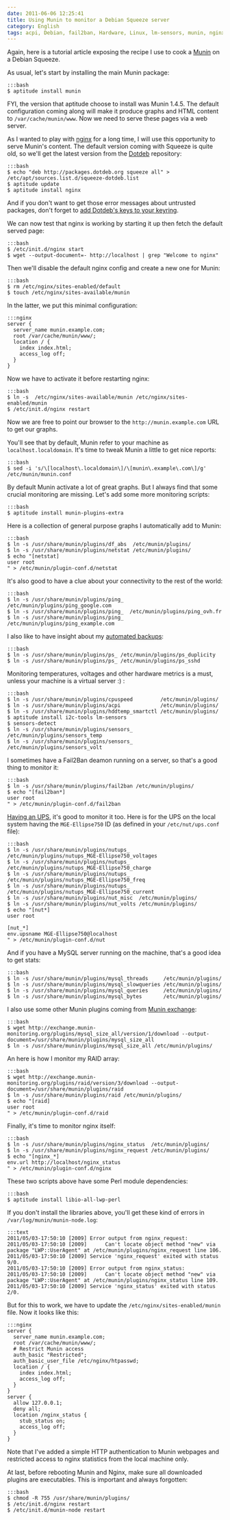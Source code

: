 ```yaml
---
date: 2011-06-06 12:25:41
title: Using Munin to monitor a Debian Squeeze server
category: English
tags: acpi, Debian, fail2ban, Hardware, Linux, lm-sensors, munin, nginx, nut, RAID, Server, Debian Squeeze, Perl
---
```


Again, here is a tutorial article exposing the recipe I use to cook a [Munin](http://en.wikipedia.org/wiki/Munin_(network_monitoring_application)) on a Debian Squeeze.

As usual, let's start by installing the main Munin package:

    :::bash
    $ aptitude install munin

FYI, the version that aptitude choose to install was Munin 1.4.5. The default configuration coming along will make it produce graphs and HTML content to `/var/cache/munin/www`. Now we need to serve these pages via a web server.

As I wanted to play with [nginx](http://en.wikipedia.org/wiki/Nginx) for a long time, I will use this opportunity to serve Munin's content. The default version coming with Squeeze is quite old, so we'll get the latest version from the [Dotdeb](http://www.dotdeb.org/) repository:

    :::bash
    $ echo "deb http://packages.dotdeb.org squeeze all" > /etc/apt/sources.list.d/squeeze-dotdeb.list
    $ aptitude update
    $ aptitude install nginx

And if you don't want to get those error messages about untrusted packages, don't forget to [add Dotdeb's keys to your keyring](http://www.dotdeb.org/2010/07/11/dotdeb-packages-are-now-signed/).

We can now test that nginx is working by starting it up then fetch the default served page:

    :::bash
    $ /etc/init.d/nginx start
    $ wget --output-document=- http://localhost | grep "Welcome to nginx"

Then we'll disable the default nginx config and create a new one for Munin:

    :::bash
    $ rm /etc/nginx/sites-enabled/default
    $ touch /etc/nginx/sites-available/munin

In the latter, we put this minimal configuration:

    :::nginx
    server {
      server_name munin.example.com;
      root /var/cache/munin/www/;
      location / {
        index index.html;
        access_log off;
      }
    }

Now we have to activate it before restarting nginx:

    :::bash
    $ ln -s  /etc/nginx/sites-available/munin /etc/nginx/sites-enabled/munin
    $ /etc/init.d/nginx restart

Now we are free to point our browser to the `http://munin.example.com` URL to get our graphs.

You'll see that by default, Munin refer to your machine as `localhost.localdomain`. It's time to tweak Munin a little to get nice reports:

    :::bash
    $ sed -i 's/\[localhost\.localdomain\]/\[munin\.example\.com\]/g' /etc/munin/munin.conf

By default Munin activate a lot of great graphs. But I always find that some crucial monitoring are missing. Let's add some more monitoring scripts:

    :::bash
    $ aptitude install munin-plugins-extra

Here is a collection of general purpose graphs I automatically add to Munin:

    :::bash
    $ ln -s /usr/share/munin/plugins/df_abs  /etc/munin/plugins/
    $ ln -s /usr/share/munin/plugins/netstat /etc/munin/plugins/
    $ echo "[netstat]
    user root
    " > /etc/munin/plugin-conf.d/netstat

It's also good to have a clue about your connectivity to the rest of the world:

    :::bash
    $ ln -s /usr/share/munin/plugins/ping_  /etc/munin/plugins/ping_google.com
    $ ln -s /usr/share/munin/plugins/ping_  /etc/munin/plugins/ping_ovh.fr
    $ ln -s /usr/share/munin/plugins/ping_  /etc/munin/plugins/ping_example.com

I also like to have insight about my [automated backups](http://kevin.deldycke.com/2011/09/cloud-based-server-backups-duplicity-amazon-s3/):

    :::bash
    $ ln -s /usr/share/munin/plugins/ps_ /etc/munin/plugins/ps_duplicity
    $ ln -s /usr/share/munin/plugins/ps_ /etc/munin/plugins/ps_sshd

Monitoring temperatures, voltages and other hardware metrics is a must, unless your machine is a virtual server :) :

    :::bash
    $ ln -s /usr/share/munin/plugins/cpuspeed         /etc/munin/plugins/
    $ ln -s /usr/share/munin/plugins/acpi             /etc/munin/plugins/
    $ ln -s /usr/share/munin/plugins/hddtemp_smartctl /etc/munin/plugins/
    $ aptitude install i2c-tools lm-sensors
    $ sensors-detect
    $ ln -s /usr/share/munin/plugins/sensors_ /etc/munin/plugins/sensors_temp
    $ ln -s /usr/share/munin/plugins/sensors_ /etc/munin/plugins/sensors_volt

I sometimes have a Fail2Ban deamon running on a server, so that's a good thing to monitor it:

    :::bash
    $ ln -s /usr/share/munin/plugins/fail2ban /etc/munin/plugins/
    $ echo "[fail2ban*]
    user root
    " > /etc/munin/plugin-conf.d/fail2ban

[Having an UPS](http://kevin.deldycke.com/2011/05/mge-ellipse-750-ups-debian-squeeze/), it's good to monitor it too. Here is for the UPS on the local system having the `MGE-Ellipse750` ID (as defined in your `/etc/nut/ups.conf` file):

    :::bash
    $ ln -s /usr/share/munin/plugins/nutups_   /etc/munin/plugins/nutups_MGE-Ellipse750_voltages
    $ ln -s /usr/share/munin/plugins/nutups_   /etc/munin/plugins/nutups_MGE-Ellipse750_charge
    $ ln -s /usr/share/munin/plugins/nutups_   /etc/munin/plugins/nutups_MGE-Ellipse750_freq
    $ ln -s /usr/share/munin/plugins/nutups_   /etc/munin/plugins/nutups_MGE-Ellipse750_current
    $ ln -s /usr/share/munin/plugins/nut_misc  /etc/munin/plugins/
    $ ln -s /usr/share/munin/plugins/nut_volts /etc/munin/plugins/
    $ echo "[nut*]
    user root

    [nut_*]
    env.upsname MGE-Ellipse750@localhost
    " > /etc/munin/plugin-conf.d/nut

And if you have a MySQL server running on the machine, that's a good idea to get stats:

    :::bash
    $ ln -s /usr/share/munin/plugins/mysql_threads     /etc/munin/plugins/
    $ ln -s /usr/share/munin/plugins/mysql_slowqueries /etc/munin/plugins/
    $ ln -s /usr/share/munin/plugins/mysql_queries     /etc/munin/plugins/
    $ ln -s /usr/share/munin/plugins/mysql_bytes       /etc/munin/plugins/

I also use some other Munin plugins coming from [Munin exchange](http://exchange.munin-monitoring.org):

    :::bash
    $ wget http://exchange.munin-monitoring.org/plugins/mysql_size_all/version/1/download --output-document=/usr/share/munin/plugins/mysql_size_all
    $ ln -s /usr/share/munin/plugins/mysql_size_all /etc/munin/plugins/

An here is how I monitor my RAID array:

    :::bash
    $ wget http://exchange.munin-monitoring.org/plugins/raid/version/3/download --output-document=/usr/share/munin/plugins/raid
    $ ln -s /usr/share/munin/plugins/raid /etc/munin/plugins/
    $ echo "[raid]
    user root
    " > /etc/munin/plugin-conf.d/raid

Finally, it's time to monitor nginx itself:

    :::bash
    $ ln -s /usr/share/munin/plugins/nginx_status  /etc/munin/plugins/
    $ ln -s /usr/share/munin/plugins/nginx_request /etc/munin/plugins/
    $ echo "[nginx_*]
    env.url http://localhost/nginx_status
    " > /etc/munin/plugin-conf.d/nginx

These two scripts above have some Perl module dependencies:

    :::bash
    $ aptitude install libio-all-lwp-perl

If you don't install the libraries above, you'll get these kind of errors in `/var/log/munin/munin-node.log`:

    :::text
    2011/05/03-17:50:10 [2009] Error output from nginx_request:
    2011/05/03-17:50:10 [2009]      Can't locate object method "new" via package "LWP::UserAgent" at /etc/munin/plugins/nginx_request line 106.
    2011/05/03-17:50:10 [2009] Service 'nginx_request' exited with status 9/0.
    2011/05/03-17:50:10 [2009] Error output from nginx_status:
    2011/05/03-17:50:10 [2009]      Can't locate object method "new" via package "LWP::UserAgent" at /etc/munin/plugins/nginx_status line 109.
    2011/05/03-17:50:10 [2009] Service 'nginx_status' exited with status 2/0.

But for this to work, we have to update the `/etc/nginx/sites-enabled/munin` file. Now it looks like this:

    :::nginx
    server {
      server_name munin.example.com;
      root /var/cache/munin/www/;
      # Restrict Munin access
      auth_basic "Restricted";
      auth_basic_user_file /etc/nginx/htpasswd;
      location / {
        index index.html;
        access_log off;
      }
    }
    server {
      allow 127.0.0.1;
      deny all;
      location /nginx_status {
        stub_status on;
        access_log off;
      }
    }

Note that I've added a simple HTTP authentication to Munin webpages and restricted access to nginx statistics from the local machine only.

At last, before rebooting Munin and Nginx, make sure all downloaded plugins are executables. This is important and always forgotten:

    :::bash
    $ chmod -R 755 /usr/share/munin/plugins/
    $ /etc/init.d/nginx restart
    $ /etc/init.d/munin-node restart

